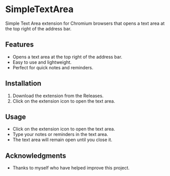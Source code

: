 # SimpleTextArea

Simple Text Area extension for Chromium browsers that opens a text area at the top right of the address bar.

## Features

- Opens a text area at the top right of the address bar.
- Easy to use and lightweight.
- Perfect for quick notes and reminders.

## Installation

1. Download the extension from the Releases.
2. Click on the extension icon to open the text area.

## Usage

- Click on the extension icon to open the text area.
- Type your notes or reminders in the text area.
- The text area will remain open until you close it.




## Acknowledgments

- Thanks to myself who have helped improve this project.

